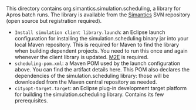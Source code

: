 This directory contains org.simantics.simulation.scheduling, a library for
Apros batch runs.  The library is available from the [Simantics](http://www.simantics.org) SVN repository (open source but
registration required).

- `Install simulation client library.launch`: an Eclipse launch
  configuration for installing the simulation.scheduling binary jar into your
  local Maven repository.  This is required for Maven to find the library
  when building dependent projects.  You need to run this once and again
  whenever the client library is updated.  [M2E](http://eclipse.org/m2e/)
  is required.
- `scheduling-pom.xml`: a Maven POM used by the launch configuration
  above.  You can find the artifact details here.  This POM also declares
  the dependencies of the simulation.scheduling library: those will be
  downloaded from the Maven central repository as needed. 
- `cityopt-target.target`: an Eclipse plug-in development target
  platform for building the simulation.scheduling library.  Contains its few
  prerequisites.

